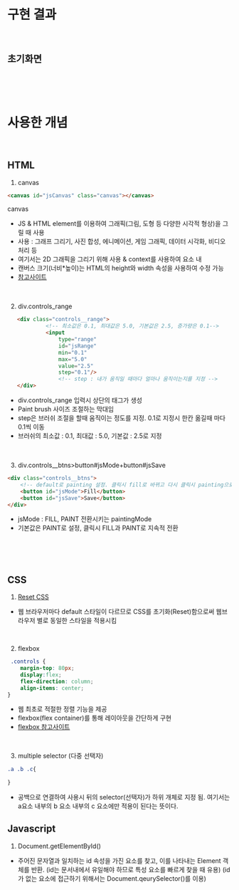 # 구현 결과
<br>

## 초기화면




<br><br><br>
# 사용한 개념
<br>

## HTML
1) canvas
```html
<canvas id="jsCanvas" class="canvas"></canvas>
```
canvas 
- JS & HTML <canvas> element를 이용하여 그래픽(그림, 도형 등 다양한 시각적 형상)을 그릴 때 사용 <br>
- 사용 : 그래프 그리기, 사진 합성, 에니메이션, 게임 그래픽, 데이터 시각화, 비디오 처리 등
- 여기서는 2D 그래픽을 그리기 위해 사용 & context를 사용하여 요소 내 
- 캔버스 크기(너비*높이)는 HTML의 height와 width 속성을 사용하여 수정 가능
- [참고사이트](https://developer.mozilla.org/ko/docs/Web/API/Canvas_API/Tutorial)
<br><br><br>
  

  
  
  
2) div.controls_range
```html
   <div class="controls__range">
            <!-- 최소값은 0.1, 최대값은 5.0, 기본값은 2.5, 증가량은 0.1-->
            <input 
                type="range" 
                id="jsRange" 
                min="0.1" 
                max="5.0" 
                value="2.5" 
                step="0.1"/>
                <!-- step : 내가 움직일 때마다 얼마나 움직이는지를 지정 -->
   </div> 
```
- div.controls_range 입력시 상단의 태그가 생성
- Paint brush 사이즈 조절하는 막대임
- step은 브러쉬 조절을 할때 움직이는 정도를 지정. 0.1로 지정시 한칸 옮길때 마다 0.1씩 이동
- 브러쉬의 최소값 : 0.1, 최대값 : 5.0, 기본값 : 2.5로 지정 
<br><br><br>
  
  
  
  
  
3) div.controls__btns>button#jsMode+button#jsSave  
```html
<div class="controls__btns">
    <!-- default로 painting 설정. 클릭시 fill로 바뀌고 다시 클릭시 painting으로 바뀜-->
    <button id="jsMode">Fill</button>
    <button id="jsSave">Save</button>
</div>   
```  
- jsMode : FILL, PAINT 전환시키는 paintingMode
- 기본값은 PAINT로 설정, 클릭시 FILL과 PAINT로 지속적 전환
  
  
  
  
  
  
<br><br><br>
## CSS

1) [Reset CSS](https://meyerweb.com/eric/tools/css/reset/)<br>
- 웹 브라우저마다 default 스타일이 다르므로 CSS를 초기화(Reset)함으로써 웹브라우저 별로 동일한 스타일을 적용시킴  
<br>
 
2) flexbox
```CSS
 .controls {
    margin-top: 80px;
    display:flex;
    flex-direction: column;
    align-items: center;
} 
```
- 웹 최초로 적절한 정렬 기능을 제공
- flexbox(flex container)를 통해 레이아웃을 간단하게 구현 
- [flexbox 참고사이트](https://d2.naver.com/helloworld/8540176)
<br>

  
  
3) multiple selector (다중 선택자)
```CSS
.a .b .c{
  
}
```  
- 공백으로 연결하여 사용시 뒤의 selector(선택자)가 하위 개체로 지정 됨. 여기서는 a요소 내부의 b 요소 내부의 c 요소에만 적용이 된다는 뜻이다.
  
  
  

## Javascript

1) Document.getElementById()
- 주어진 문자열과 일치하는 id 속성을 가진 요소를 찾고, 이를 나타내는 Element 객체를 반환. 
(id는 문서내에서 유일해야 하므로 특성 요소를 빠르게 찾을 때 유용)
(id가 없는 요소에 접근하기 위해서는 Document.qeurySelector()를 이용)
  




